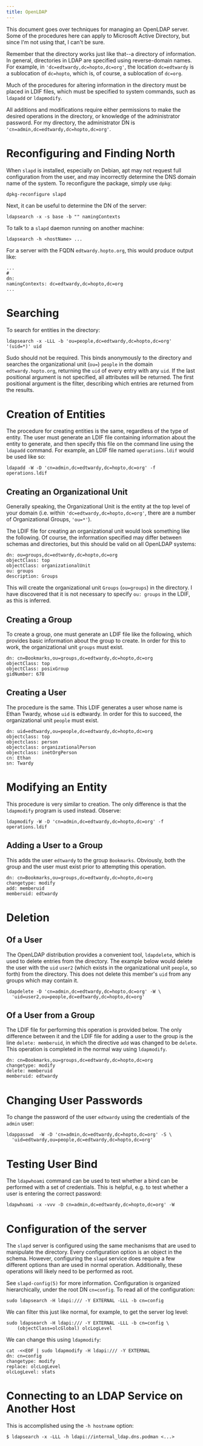 ```yaml
---
title: OpenLDAP
---
```


This document goes over techniques for managing an OpenLDAP server. Some of the
procedures here can apply to Microsoft Active Directory, but since I'm not
using that, I can't be sure.

Remember that the directory works just like that--a directory of information.
In general, directories in LDAP are specified using reverse-domain names. For
example, in `'dc=edtwardy,dc=hopto,dc=org'`, the location
`dc=edtwardy` is a sublocation of `dc=hopto`, which is, of
course, a sublocation of `dc=org`.

Much of the procedures for altering information in the directory must be placed
in LDIF files, which must be specified to system commands, such as
`ldapadd` or `ldapmodify`.

All additions and modifications require either permissions to make the desired
operations in the directory, or knowledge of the administrator password. For my
directory, the administrator DN is
`'cn=admin,dc=edtwardy,dc=hopto,dc=org'`.

# Reconfiguring and Finding North
When `slapd` is installed, especially on Debian, apt may not request
full configuration from the user, and may incorrectly determine the DNS domain
name of the system. To reconfigure the package, simply use `dpkg`:

```
dpkg-reconfigure slapd
```

Next, it can be useful to determine the DN of the server:

```
ldapsearch -x -s base -b "" namingContexts
```

To talk to a `slapd` daemon running on another machine:

```
ldapsearch -h <hostName> ...
```

For a server with the FQDN `edtwardy.hopto.org`, this would produce
output like:

```ldif
...
#
dn:
namingContexts: dc=edtwardy,dc=hopto,dc=org
...
```

# Searching

To search for entities in the directory:
```
ldapsearch -x -LLL -b 'ou=people,dc=edtwardy,dc=hopto,dc=org' '(uid=*)' uid
```

Sudo should not be required. This binds anonymously to the directory and
searches the organizational unit (`ou=`) `people` in the domain
`edtwardy.hopto.org`, returning the `uid` of every entry with
any `uid`. If the last positional argument is not specified, all
attributes will be returned. The first positional argument is the filter,
describing which entries are returned from the results.

# Creation of Entities

The procedure for creating entities is the same, regardless of the type of
entity. The user must generate an LDIF file containing information about the
entity to generate, and then specify this file on the command line using the
`ldapadd` command. For example, an LDIF file named
`operations.ldif` would be used like so:

```
ldapadd -W -D 'cn=admin,dc=edtwardy,dc=hopto,dc=org' -f operations.ldif
```

## Creating an Organizational Unit

Generally speaking, the Organizational Unit is the entity at the top level of
your domain (i.e. within `'dc=edtwardy,dc=hopto,dc=org'`, there are a
number of Organizational Groups, `'ou=*'`).

The LDIF file for creating an organizational unit would look something like the
following. Of course, the information specified may differ between schemas and
directories, but this should be valid on all OpenLDAP systems:

```ldif
dn: ou=groups,dc=edtwardy,dc=hopto,dc=org
objectClass: top
objectClass: organizationalUnit
ou: groups
description: Groups
```

This will create the organizational unit `Groups` (`ou=groups`)
in the directory. I have discovered that it is not necessary to specify
`ou: groups` in the LDIF, as this is inferred.

## Creating a Group

To create a group, one must generate an LDIF file like the following, which
provides basic information about the group to create. In order for this to
work, the organizational unit `groups` must exist.

```ldif
dn: cn=Bookmarks,ou=groups,dc=edtwardy,dc=hopto,dc=org
objectClass: top
objectClass: posixGroup
gidNumber: 678
```

## Creating a User

The procedure is the same. This LDIF generates a user whose name is Ethan
Twardy, whose `uid` is edtwardy. In order for this to succeed, the
organizational unit `people` must exist.

```ldif
dn: uid=edtwardy,ou=people,dc=edtwardy,dc=hopto,dc=org
objectclass: top
objectclass: person
objectclass: organizationalPerson
objectclass: inetOrgPerson
cn: Ethan
sn: Twardy
```

# Modifying an Entity

This procedure is very similar to creation. The only difference is that the
`ldapmodify` program is used instead. Observe:

```
ldapmodify -W -D 'cn=admin,dc=edtwardy,dc=hopto,dc=org' -f operations.ldif
```

## Adding a User to a Group

This adds the user `edtwardy` to the group `Bookmarks`.
Obviously, both the group and the user must exist prior to attempting this
operation.

```ldif
dn: cn=Bookmarks,ou=groups,dc=edtwardy,dc=hopto,dc=org
changetype: modify
add: memberuid
memberuid: edtwardy
```

# Deletion

## Of a User

The OpenLDAP distribution provides a convenient tool, `ldapdelete`,
which is used to delete entries from the directory. The example below would
delete the user with the `uid` `user2` (which exists in the
organizational unit `people`, so forth) from the directory. This does
not delete this member's `uid` from any groups which may contain it.

```
ldapdelete -D 'cn=admin,dc=edtwardy,dc=hopto,dc=org' -W \
  'uid=user2,ou=people,dc=edtwardy,dc=hopto,dc=org'
```

## Of a User from a Group

The LDIF file for performing this operation is provided below. The only
difference between it and the LDIF file for adding a user to the group is the
line `delete: memberuid`, in which the directive `add`
was changed to be `delete`. This operation is completed in the normal
way using `ldapmodify`.

```ldif
dn: cn=Bookmarks,ou=groups,dc=edtwardy,dc=hopto,dc=org
changetype: modify
delete: memberuid
memberuid: edtwardy
```

# Changing User Passwords

To change the password of the user `edtwardy` using the credentials of
the `admin` user:

```
ldappasswd  -W -D 'cn=admin,dc=edtwardy,dc=hopto,dc=org' -S \
  'uid=edtwardy,ou=people,dc=edtwardy,dc=hopto,dc=org'
```

# Testing User Bind

The `ldapwhoami` command can be used to test whether a bind can be performed
with a set of credentials. This is helpful, e.g. to test whether a user is
entering the correct password:

```
ldapwhoami -x -vvv -D cn=admin,dc=edtwardy,dc=hopto,dc=org' -W
```

# Configuration of the server

The `slapd` server is configured using the same mechanisms that are used
to manipulate the directory. Every configuration option is an object in the
schema. However, configuring the `slapd` service does require a few different
options than are used in normal operation. Additionally, these operations
will likely need to be performed as root.

See `slapd-config(5)` for more information. Configuration is organized
hierarchically, under the root DN `cn=config`. To read all of the
configuration:

```
sudo ldapsearch -H ldapi:/// -Y EXTERNAL -LLL -b cn=config
```

We can filter this just like normal, for example, to get the server log level:

```
sudo ldapsearch -H ldapi:/// -Y EXTERNAL -LLL -b cn=config \
    (objectClass=olcGlobal) olcLogLevel
```

We can change this using `ldapmodify`:

```
cat -<<EOF | sudo ldapmodify -H ldapi:/// -Y EXTERNAL
dn: cn=config
changetype: modify
replace: olcLogLevel
olcLogLevel: stats
```

# Connecting to an LDAP Service on Another Host

This is accomplished using the `-h hostname` option:

```
$ ldapsearch -x -LLL -h ldapi://internal_ldap.dns.podman <...>
```
